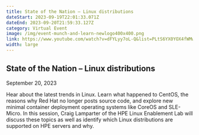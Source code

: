 ```yaml
---
title: State of the Nation – Linux distributions
dateStart: 2023-09-19T22:01:33.071Z
dateEnd: 2023-09-20T21:59:33.127Z
category: Virtual Event
image: /img/event-munch-and-learn-newlogo400x400.png
link: https://www.youtube.com/watch?v=dFYLyy7oL-Q&list=PLtS6YX0YOX4fWMwKbp9blyI1GLdXlbWjY&index=1&t=4s&pp=iAQB
width: large
---
```

## State of the Nation – Linux distributions
September 20, 2023

Hear about the latest trends in Linux. Learn what happened to CentOS, the reasons why Red Hat no longer posts source code, and explore new minimal container deployment operating systems like CoreOS and SLE-Micro. In this session, Craig Lamparter of the HPE Linux Enablement Lab will discuss these topics as well as identify which Linux distributions are supported on HPE servers and why.
